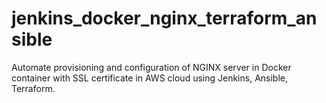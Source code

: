 # jenkins_docker_nginx_terraform_ansible
Automate provisioning and configuration of NGINX server in Docker container with SSL certificate in AWS cloud using Jenkins, Ansible, Terraform.
